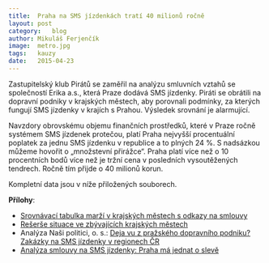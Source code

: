 ```yaml
---
title:	Praha na SMS jízdenkách tratí 40 milionů ročně
layout:	post
category:	blog
author:	Mikuláš Ferjenčík
image:	metro.jpg
tags:	kauzy
date:	2015-04-23
---
```


Zastupitelský klub Pirátů se zaměřil na analýzu smluvních vztahů se společností Erika a.s., která Praze dodává SMS jízdenky. Piráti se obrátili na dopravní podniky v krajských městech, aby porovnali podmínky, za kterých fungují SMS jízdenky v krajích s Prahou. Výsledek srovnání je alarmující. 

Navzdory obrovskému objemu finančních prostředků, které v Praze ročně systémem SMS jízdenek protečou, platí Praha nejvyšší procentuální poplatek za jednu SMS jízdenku v republice a to plných 24 %. S nadsázkou můžeme hovořit o „množstevní přirážce“. Praha platí více než o 10 procentních bodů více než je tržní cena v posledních vysoutěžených tendrech. Ročně tím přijde o 40 milionů korun.

Kompletní data jsou v níže přiložených souborech.

**Přílohy**:

* [Srovnávací tabulka marží v krajských městech s odkazy na smlouvy][tabulka]
* [Rešerše situace ve zbývajících krajských městech][reserse]
* Analýza Naši politici, o. s.: [Deja vu z pražského dopravního podniku? Zakázky na SMS jízdenky v regionech ČR][nasi-politici]
* [Analýza smlouvy na SMS jízdenky: Praha má jednat o slevě][post]



[reserse]: /assets/static/sms-jizdenky/reserse.pdf
[nasi-politici]: http://www.nasipolitici.cz/cs/kauzy/detail/99-kauza-sms-jizdenek-pokracuje/download/32-nasi-politici-o-s-analyza-zakazek-na-sluzbu-sms-jizdenkek-v-regionech-ceske-republiky-pdf
[tabulka]: /assets/static/sms-jizdenky/marze.pdf
[post]: http://praha.pirati.cz/smlouva-na-sms-jizdenky.html
